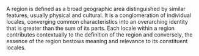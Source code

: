 

A region is defined as a broad geographic area distinguished by similar features, usually physical and cultural. It is a conglomeration of individual locales, converging common characteristics into an overarching identity that is greater than the sum of its parts. Each locale within a region contributes contextually to the definition of the region and conversely, the essence of the region bestows meaning and relevance to its constituent locales.

